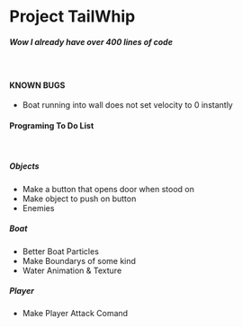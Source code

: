 # Project TailWhip

<h5>Wow I already have over 400 lines of code</h5><br>

<h4> KNOWN BUGS </h4>

- Boat running into wall does not set velocity to 0 instantly<br>


<h4>Programing To Do List</h4><br>

<h5> Objects </h5>

- Make a button that opens door when stood on
- Make object to push on button
- Enemies

<h5> Boat </h5>

- Better Boat Particles <br>
- Make Boundarys of some kind <br>
- Water Animation & Texture <br>

<h5> Player </h5>

- Make Player Attack Comand <br>
